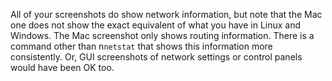 All of your screenshots do show network information, but note that the Mac one does not show the exact equivalent of what you have in Linux and Windows.  The Mac screenshot only shows routing information.  There is a command other than n`netstat` that shows this information more consistently.  Or, GUI screenshots of network settings or control panels would have been OK too.
